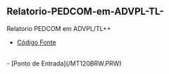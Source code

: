 ## Relatorio-PEDCOM-em-ADVPL-TL-
Relatorio PEDCOM em ADVPL/TL++

- [Código Fonte](/PEDCOM.PRW)
</br>
- [Ponto de Entrada](/MT120BRW.PRW)
</br>
